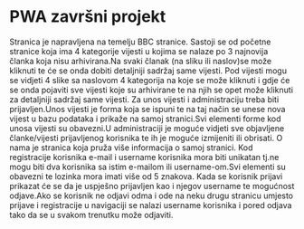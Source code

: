 # PWA završni projekt

Stranica je napravljena na temelju BBC stranice.
Sastoji se od početne stranice koja ima 4 kategorije vijesti u kojima se nalaze po 3 najnovija članka koja nisu arhivirana.Na svaki članak (na sliku ili naslov)se može kliknuti te će se onda dobiti detaljniji sadržaj same vijesti.
Pod vijesti mogu se vidjeti 4 slike sa naslovom 4 kategorija na koje se može kliknuti i gdje će se onda pojaviti sve vijesti koje su arhivirane te na njih se opet može kliknuti za detaljniji sadržaj same vijesti.
Za unos vijesti i administraciju treba biti prijavljen.Unos vijesti je forma koja se ispuni te na taj način se unese nova vijest u bazu podataka i prikaže na samoj stranici.Svi elementi forme kod unosa vijesti su obavezni.U administraciji je moguće vidjeti sve objavljene članke/vijesti prijavljenog korisnika te ih je moguće izmijeniti ili obrisati.
O nama je stranica koja pruža više informacija o samoj stranici.
Kod registracije korisnika e-mail i username korisnika mora biti unikatan tj.ne mogu biti dva korisnika sa istim e-mailom ili username-om.Svi elementi su obavezni te lozinka mora imati više od 5 znakova.
Kada se korisnik prijavi prikazat će se da je uspješno prijavljen kao i njegov username te mogućnost odjave.Ako se korisnik ne odjavi odma i ode na neku drugu stranicu umjesto prijave i registracije u navigaciji se nalazi username korisnika i pored odjava tako da se u svakom trenutku može odjaviti.
